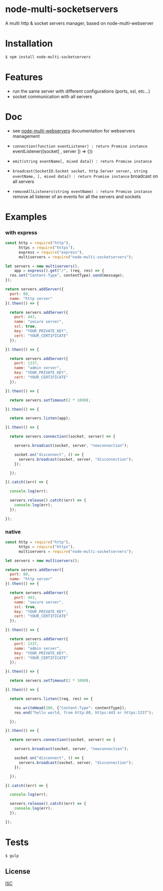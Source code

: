 # node-multi-socketservers
A multi http & socket servers manager, based on node-multi-webserver

# Installation

```bash
$ npm install node-multi-socketservers
```

# Features

  * run the same server with different configurations (ports, ssl, etc...)
  * socket communication with all servers

# Doc

* see [node-multi-webservers](https://www.npmjs.com/package/node-multi-webserver) documentation for webservers management

* ``` connection(function eventListener) : return Promise instance ``` eventListener((socket[ , server ]) => {})
* ``` emit(string eventName[, mixed data]) : return Promise instance ```
* ``` broadcast(SocketIO.Socket socket, http.Server server, string eventName, [, mixed data]) : return Promise instance ``` broadcast on all servers
* ``` removeAllListeners(string eventName) : return Promise instance ``` remove all listener of an events for all the servers and sockets 

# Examples

### with express

```js
const http = require("http"),
      https = require("https"),
      express = require("express"),
      multiservers = require("node-multi-socketservers");

let servers = new multiservers(),
    app = express().get("/", (req, res) => {
  res.set("Content-Type", contentType).send(message);
});

return servers.addServer({
  port: 80,
  name: "http server"
}).then(() => {

  return servers.addServer({
    port: 443,
    name: "secure server",
    ssl: true,
    key: "YOUR_PRIVATE_KEY",
    cert: "YOUR_CERTIFICATE"
  });

}).then(() => {

  return servers.addServer({
    port: 1337,
    name: "admin server",
    key: "YOUR_PRIVATE_KEY",
    cert: "YOUR_CERTIFICATE"
  });

}).then(() => {

  return servers.setTimeout(2 * 1000);

}).then(() => {

  return servers.listen(app);

}).then(() => {

  return servers.connection((socket, server) => {

    servers.broadcast(socket, server, "newconnection");

    socket.on("disconnect", () => {
      servers.broadcast(socket, server, "disconnection");
    });

  });

}).catch((err) => {

  console.log(err);

  servers.release().catch((err) => {
    console.log(err);
  });

});
```
### native

```js
const http = require("http"),
      https = require("https"),
      multiservers = require("node-multi-socketservers");

let servers = new multiservers();

return servers.addServer({
  port: 80,
  name: "http server"
}).then(() => {

  return servers.addServer({
    port: 443,
    name: "secure server",
    ssl: true,
    key: "YOUR_PRIVATE_KEY",
    cert: "YOUR_CERTIFICATE"
  });

}).then(() => {

  return servers.addServer({
    port: 1337,
    name: "admin server",
    key: "YOUR_PRIVATE_KEY",
    cert: "YOUR_CERTIFICATE"
  });

}).then(() => {

  return servers.setTimeout(2 * 1000);

}).then(() => {

  return servers.listen((req, res) => {

    res.writeHead(200, {"Content-Type": contentType});
    res.end("hello world, from http:80, https:443 or https:1337");

  });

}).then(() => {

  return servers.connection((socket, server) => {

    servers.broadcast(socket, server, "newconnection");

    socket.on("disconnect", () => {
      servers.broadcast(socket, server, "disconnection");
    });

  });

}).catch((err) => {

  console.log(err);

  servers.release().catch((err) => {
    console.log(err);
  });

});
```


# Tests

```bash
$ gulp
```

## License

  [ISC](LICENSE)
